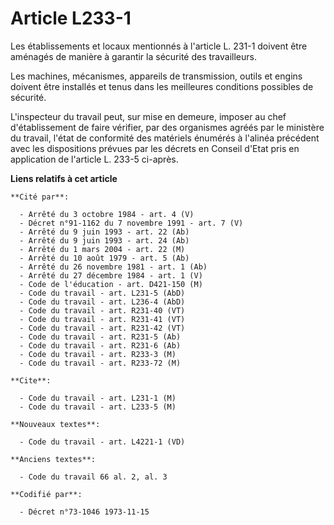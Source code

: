 # Article L233-1

Les établissements et locaux mentionnés à l'article L. 231-1 doivent être aménagés de manière à garantir la sécurité des
travailleurs.

Les machines, mécanismes, appareils de transmission, outils et engins doivent être installés et tenus dans les meilleures
conditions possibles de sécurité.

L'inspecteur du travail peut, sur mise en demeure, imposer au chef d'établissement de faire vérifier, par des organismes
agréés par le ministère du travail, l'état de conformité des matériels énumérés à l'alinéa précédent avec les dispositions
prévues par les décrets en Conseil d'Etat pris en application de l'article L. 233-5 ci-après.

**Liens relatifs à cet article**

	**Cité par**:

	  - Arrêté du 3 octobre 1984 - art. 4 (V)
	  - Décret n°91-1162 du 7 novembre 1991 - art. 7 (V)
	  - Arrêté du 9 juin 1993 - art. 22 (Ab)
	  - Arrêté du 9 juin 1993 - art. 24 (Ab)
	  - Arrêté du 1 mars 2004 - art. 22 (M)
	  - Arrêté du 10 août 1979 - art. 5 (Ab)
	  - Arrêté du 26 novembre 1981 - art. 1 (Ab)
	  - Arrêté du 27 décembre 1984 - art. 1 (V)
	  - Code de l'éducation - art. D421-150 (M)
	  - Code du travail - art. L231-5 (AbD)
	  - Code du travail - art. L236-4 (AbD)
	  - Code du travail - art. R231-40 (VT)
	  - Code du travail - art. R231-41 (VT)
	  - Code du travail - art. R231-42 (VT)
	  - Code du travail - art. R231-5 (Ab)
	  - Code du travail - art. R231-6 (Ab)
	  - Code du travail - art. R233-3 (M)
	  - Code du travail - art. R233-72 (M)

	**Cite**:

	  - Code du travail - art. L231-1 (M)
	  - Code du travail - art. L233-5 (M)

	**Nouveaux textes**:

	  - Code du travail - art. L4221-1 (VD)

	**Anciens textes**:

	  - Code du travail 66 al. 2, al. 3

	**Codifié par**:

	  - Décret n°73-1046 1973-11-15
